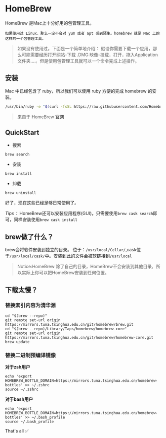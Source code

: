 # HomeBrew 

HomeBrew 是Mac上十分好用的包管理工具。
```
如果使用过 Linux，那么一定不会对 yum 或者 apt 感到陌生。homebrew 就是 Mac 上的这样的一个包管理工具。
```
> 如果没有使用过，下面是一个简单地介绍：
假设你需要下载一个应用，那么可能需要经历打开网站-下载 .DMG 映像-挂载，打开，拖入Application 文件夹....。但是使用包管理工具就可以一个命令完成上述操作。


## 安装

Mac 中已经包含了 ruby，所以我们可以使用 ruby 方便的完成 homebrew 的安装。
```BASH
/usr/bin/ruby -e "$(curl -fsSL https://raw.githubusercontent.com/Homebrew/install/master/install)"
```
> 来自于 HomeBrew [官网](https://brew.sh/index_zh-cn.html)

## QuickStart

* 搜索
```
brew search 
```
* 安装
```
brew install
```
* 卸载
```
brew uninstall
```

好了，现在这些已经足够日常使用了。

*Tips：*
HomeBrew还可以安装应用程序(GUI)，只需要使用```brew cask search```即可，同样安装使用```brew cask install ```

## brew做了什么？

brew会将软件安装到独立的目录。
位于：```/usr/local/Cellar/```,cask位于```/usr/local/cask/```中。安装到此的文件会被软链接到```/usr/local```

> Notice:HomeBrew 除了自己的目录，HomeBrew不会安装到其他目录，所以实际上你可以把HomeBrew安装到任何位置。

## 下载太慢？

### 替换索引内容为清华源
```
cd "$(brew --repo)"
git remote set-url origin https://mirrors.tuna.tsinghua.edu.cn/git/homebrew/brew.git
cd "$(brew --repo)/Library/Taps/homebrew/homebrew-core"
git remote set-url origin https://mirrors.tuna.tsinghua.edu.cn/git/homebrew/homebrew-core.git
brew update
```

### 替换二进制预编译镜像
**对于zsh用户**
```
echo 'export HOMEBREW_BOTTLE_DOMAIN=https://mirrors.tuna.tsinghua.edu.cn/homebrew-bottles' >> ~/.zshrc
source ~/.zshrc
```
**对于bash用户**
```
echo 'export HOMEBREW_BOTTLE_DOMAIN=https://mirrors.tuna.tsinghua.edu.cn/homebrew-bottles' >> ~/.bash_profile
source ~/.bash_profile

```
That's all ✅